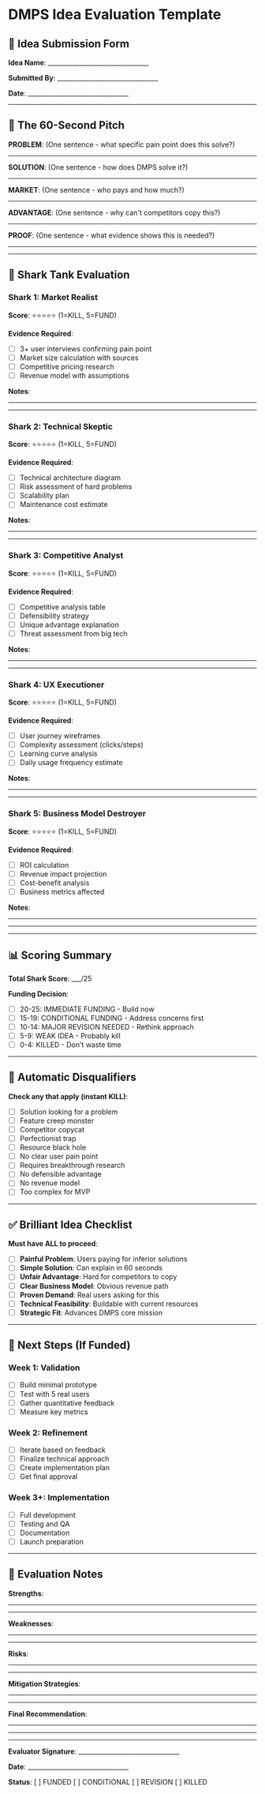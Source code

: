 # DMPS Idea Evaluation Template

## 📝 Idea Submission Form

**Idea Name**: ________________________________

**Submitted By**: ________________________________

**Date**: ________________________________

---

## 🎯 The 60-Second Pitch

**PROBLEM**: (One sentence - what specific pain point does this solve?)
_________________________________________________________________

**SOLUTION**: (One sentence - how does DMPS solve it?)
_________________________________________________________________

**MARKET**: (One sentence - who pays and how much?)
_________________________________________________________________

**ADVANTAGE**: (One sentence - why can't competitors copy this?)
_________________________________________________________________

**PROOF**: (One sentence - what evidence shows this is needed?)
_________________________________________________________________

---

## 🦈 Shark Tank Evaluation

### Shark 1: Market Realist
**Score**: ⭐⭐⭐⭐⭐ (1=KILL, 5=FUND)

**Evidence Required**:
- [ ] 3+ user interviews confirming pain point
- [ ] Market size calculation with sources
- [ ] Competitive pricing research
- [ ] Revenue model with assumptions

**Notes**:
_________________________________________________________________
_________________________________________________________________

### Shark 2: Technical Skeptic  
**Score**: ⭐⭐⭐⭐⭐ (1=KILL, 5=FUND)

**Evidence Required**:
- [ ] Technical architecture diagram
- [ ] Risk assessment of hard problems
- [ ] Scalability plan
- [ ] Maintenance cost estimate

**Notes**:
_________________________________________________________________
_________________________________________________________________

### Shark 3: Competitive Analyst
**Score**: ⭐⭐⭐⭐⭐ (1=KILL, 5=FUND)

**Evidence Required**:
- [ ] Competitive analysis table
- [ ] Defensibility strategy
- [ ] Unique advantage explanation
- [ ] Threat assessment from big tech

**Notes**:
_________________________________________________________________
_________________________________________________________________

### Shark 4: UX Executioner
**Score**: ⭐⭐⭐⭐⭐ (1=KILL, 5=FUND)

**Evidence Required**:
- [ ] User journey wireframes
- [ ] Complexity assessment (clicks/steps)
- [ ] Learning curve analysis
- [ ] Daily usage frequency estimate

**Notes**:
_________________________________________________________________
_________________________________________________________________

### Shark 5: Business Model Destroyer
**Score**: ⭐⭐⭐⭐⭐ (1=KILL, 5=FUND)

**Evidence Required**:
- [ ] ROI calculation
- [ ] Revenue impact projection
- [ ] Cost-benefit analysis
- [ ] Business metrics affected

**Notes**:
_________________________________________________________________
_________________________________________________________________

---

## 📊 Scoring Summary

**Total Shark Score**: ___/25

**Funding Decision**:
- [ ] 20-25: IMMEDIATE FUNDING - Build now
- [ ] 15-19: CONDITIONAL FUNDING - Address concerns first  
- [ ] 10-14: MAJOR REVISION NEEDED - Rethink approach
- [ ] 5-9: WEAK IDEA - Probably kill
- [ ] 0-4: KILLED - Don't waste time

---

## 🚫 Automatic Disqualifiers

**Check any that apply (instant KILL)**:
- [ ] Solution looking for a problem
- [ ] Feature creep monster
- [ ] Competitor copycat
- [ ] Perfectionist trap
- [ ] Resource black hole
- [ ] No clear user pain point
- [ ] Requires breakthrough research
- [ ] No defensible advantage
- [ ] No revenue model
- [ ] Too complex for MVP

---

## ✅ Brilliant Idea Checklist

**Must have ALL to proceed**:
- [ ] **Painful Problem**: Users paying for inferior solutions
- [ ] **Simple Solution**: Can explain in 60 seconds
- [ ] **Unfair Advantage**: Hard for competitors to copy
- [ ] **Clear Business Model**: Obvious revenue path
- [ ] **Proven Demand**: Real users asking for this
- [ ] **Technical Feasibility**: Buildable with current resources
- [ ] **Strategic Fit**: Advances DMPS core mission

---

## 🎯 Next Steps (If Funded)

### Week 1: Validation
- [ ] Build minimal prototype
- [ ] Test with 5 real users
- [ ] Gather quantitative feedback
- [ ] Measure key metrics

### Week 2: Refinement
- [ ] Iterate based on feedback
- [ ] Finalize technical approach
- [ ] Create implementation plan
- [ ] Get final approval

### Week 3+: Implementation
- [ ] Full development
- [ ] Testing and QA
- [ ] Documentation
- [ ] Launch preparation

---

## 📝 Evaluation Notes

**Strengths**:
_________________________________________________________________
_________________________________________________________________

**Weaknesses**:
_________________________________________________________________
_________________________________________________________________

**Risks**:
_________________________________________________________________
_________________________________________________________________

**Mitigation Strategies**:
_________________________________________________________________
_________________________________________________________________

**Final Recommendation**:
_________________________________________________________________
_________________________________________________________________

---

**Evaluator Signature**: ________________________________

**Date**: ________________________________

**Status**: [ ] FUNDED [ ] CONDITIONAL [ ] REVISION [ ] KILLED